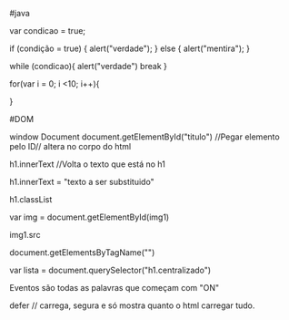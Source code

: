 #java

var condicao = true;

if (condição = true) {
  alert("verdade");
} else {
  alert("mentira");
}


while (condicao){
  alert("verdade")
  break
}


for(var i = 0; i <10; i++){
  
}


#DOM

window
Document
document.getElementById("titulo") //Pegar elemento pelo ID// altera no corpo do html

h1.innerText //Volta o texto que está no h1

h1.innerText = "texto a ser substituido"

h1.classList

var img = document.getElementById(img1)

img1.src

document.getElementsByTagName("")

var lista = document.querySelector("h1.centralizado")

Eventos são todas as palavras que começam com "ON"

defer // carrega, segura e só mostra quanto o html carregar tudo.
